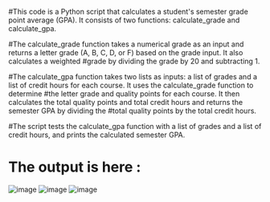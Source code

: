 #This code is a Python script that calculates a student's semester grade point average (GPA). It consists of two functions: calculate_grade and calculate_gpa.

#The calculate_grade function takes a numerical grade as an input and returns a letter grade (A, B, C, D, or F) based on the grade input. It also calculates a weighted #grade by dividing the grade by 20 and subtracting 1.

#The calculate_gpa function takes two lists as inputs: a list of grades and a list of credit hours for each course. It uses the calculate_grade function to determine #the letter grade and quality points for each course. It then calculates the total quality points and total credit hours and returns the semester GPA by dividing the #total quality points by the total credit hours.

#The script tests the calculate_gpa function with a list of grades and a list of credit hours, and prints the calculated semester GPA.


# The output is here :

![image](https://user-images.githubusercontent.com/120614240/217917585-e2ae0ad4-7936-41a0-a56f-439887004bc4.png)
![image](https://user-images.githubusercontent.com/120614240/217917930-061e895c-e040-42f9-8807-8132300f1304.png)
![image](https://user-images.githubusercontent.com/120614240/217918061-f6a95fbd-27e3-4719-9e0d-e77edc6654fc.png)



